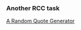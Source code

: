 ### Another RCC task

[A Random Quote Generator](https://ivanzlatoff.github.io/a_bootstrap_random_quote_generator/)
